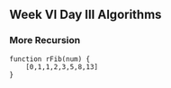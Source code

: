 ## Week VI Day III Algorithms

### More Recursion

    function rFib(num) {
        [0,1,1,2,3,5,8,13]
    }